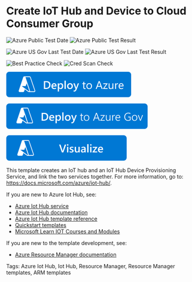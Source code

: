 # Create IoT Hub and Device to Cloud Consumer Group

![Azure Public Test Date](https://azurequickstartsservice.blob.core.windows.net/badges/quickstarts/microsoft.devices/iothub-device-provisioning/PublicLastTestDate.svg)
![Azure Public Test Result](https://azurequickstartsservice.blob.core.windows.net/badges/quickstarts/microsoft.devices/iothub-device-provisioning/PublicDeployment.svg)

![Azure US Gov Last Test Date](https://azurequickstartsservice.blob.core.windows.net/badges/quickstarts/microsoft.devices/iothub-device-provisioning/FairfaxLastTestDate.svg)
![Azure US Gov Last Test Result](https://azurequickstartsservice.blob.core.windows.net/badges/quickstarts/microsoft.devices/iothub-device-provisioning/FairfaxDeployment.svg)

![Best Practice Check](https://azurequickstartsservice.blob.core.windows.net/badges/quickstarts/microsoft.devices/iothub-device-provisioning/BestPracticeResult.svg)
![Cred Scan Check](https://azurequickstartsservice.blob.core.windows.net/badges/quickstarts/microsoft.devices/iothub-device-provisioning/CredScanResult.svg)

[![Deploy To Azure](https://raw.githubusercontent.com/Azure/azure-quickstart-templates/master/1-CONTRIBUTION-GUIDE/images/deploytoazure.svg?sanitize=true)](https://portal.azure.com/#create/Microsoft.Template/uri/https%3A%2F%2Fraw.githubusercontent.com%2FAzure%2Fazure-quickstart-templates%2Fmaster%2Fquickstarts%2Fmicrosoft.devices%2Fiothub-device-provisioning%2Fazuredeploy.json)

[![Deploy to AzureGov](https://raw.githubusercontent.com/Azure/azure-quickstart-templates/master/1-CONTRIBUTION-GUIDE/images/deploytoazuregov.svg?sanitize=true)](https://portal.azure.us/#create/Microsoft.Template/uri/https%3A%2F%2Fraw.githubusercontent.com%2FAzure%2Fazure-quickstart-templates%2Fmaster%2Fquickstarts%2Fmicrosoft.devices%2Fiothub-device-provisioning%2Fazuredeploy.json)

[![Visualize](https://raw.githubusercontent.com/Azure/azure-quickstart-templates/master/1-CONTRIBUTION-GUIDE/images/visualizebutton.svg?sanitize=true)](http://armviz.io/#/?load=https%3A%2F%2Fraw.githubusercontent.com%2FAzure%2Fazure-quickstart-templates%2Fmaster%2Fquickstarts%2Fmicrosoft.devices%2Fiothub-device-provisioning%2Fazuredeploy.json)

This template creates an IoT hub and an IoT Hub Device Provisioning Service, and link the two services together. For more information, go to: https://docs.microsoft.com/azure/iot-hub/.

If you are new to Azure Iot Hub, see:

- [Azure Iot Hub service](https://azure.microsoft.com/services/iot-hub/)
- [Azure Iot Hub documentation](https://docs.microsoft.com/azure/iot-hub/)
- [Azure Iot Hub template reference](https://docs.microsoft.com/azure/templates/microsoft.devices/iothub-allversions)
- [Quickstart templates](https://azure.microsoft.com/resources/templates/?resourceType=Microsoft.Devices&pageNumber=1&sort=Popular)
- [Microsoft Learn IOT Courses and Modules](https://docs.microsoft.com/learn/browse/?products=azure-iot-central%2Cazure-iot-hub )

If you are new to the template development, see:

- [Azure Resource Manager documentation](https://docs.microsoft.com/en-us/azure/azure-resource-manager/)

Tags: Azure Iot Hub, Iot Hub, Resource Manager, Resource Manager templates, ARM templates
